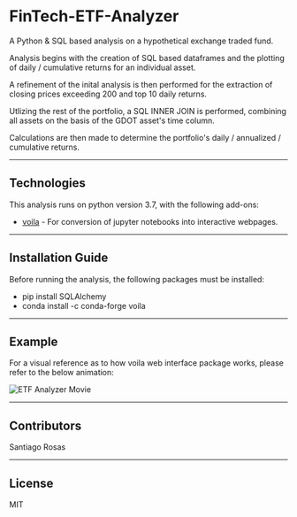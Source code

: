 # FinTech-ETF-Analyzer

A Python &amp; SQL based analysis on a hypothetical exchange traded fund.

Analysis begins with the creation of SQL based dataframes and the plotting of daily / cumulative returns for an individual asset.

A refinement of the inital analysis is then performed for the extraction of closing prices exceeding 200 and top 10 daily returns.

Utlizing the rest of the portfolio, a SQL INNER JOIN is performed, combining all assets on the basis of the GDOT asset's time column.

Calculations are then made to determine the portfolio's daily / annualized / cumulative returns.

---

## Technologies

This analysis runs on python version 3.7, with the following add-ons:


* [voila](https://voila.readthedocs.io/en/stable/index.html) - For conversion of jupyter notebooks into interactive webpages.


---

## Installation Guide

Before running the analysis, the following packages must be installed:

*    pip install SQLAlchemy
*    conda install -c conda-forge voila


---

## Example

For a visual reference as to how voila web interface package works, please refer to the below animation:

![ETF Analyzer Movie](resources/voila_demo.gif)


---

## Contributors

Santiago Rosas

---

## License

MIT

